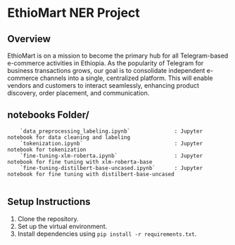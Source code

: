 # EthioMart NER Project

## Overview
EthioMart is on a mission to become the primary hub for all Telegram-based e-commerce activities in Ethiopia. As the popularity of Telegram for business transactions grows, our goal is to consolidate independent e-commerce channels into a single, centralized platform. This will enable vendors and customers to interact seamlessly, enhancing product discovery, order placement, and communication.



## notebooks Folder/

```
    `data_preprocessing_labeling.ipynb`              : Jupyter notebook for data cleaning and labeling 
    `tokenization.ipynb`                             : Jupyter notebook for tokenization
    `fine-tuning-xlm-roberta.ipynb`                  : Jupyter notebook for fine tuning with xlm-roberta-base
    `fine-tuning-distilbert-base-uncased.ipynb`      : Jupyter notebook for fine tuning with distilbert-base-uncased


```

## Setup Instructions

1. Clone the repository.
2. Set up the virtual environment.
3. Install dependencies using `pip install -r requirements.txt`.